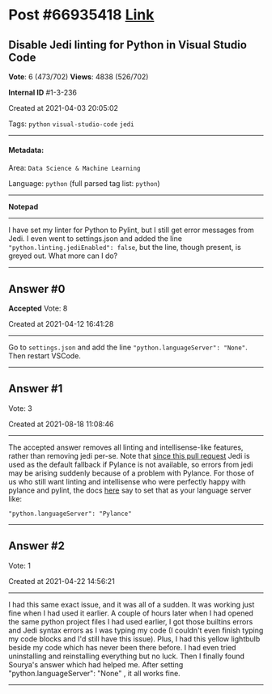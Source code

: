 
# Post \#66935418 [Link](https://stackoverflow.com/questions/66935418/)

## Disable Jedi linting for Python in Visual Studio Code

**Vote**: 6 (473/702) **Views**: 4838 (526/702) 

**Internal ID** \#1-3-236

Created at 2021-04-03 20:05:02

Tags: `python` `visual-studio-code` `jedi`

----------

#### Metadata:

Area: `Data Science & Machine Learning`

Language: `python` (full parsed tag list: `python`)

----------

**Notepad**


----------

I have set my linter for Python to Pylint, but I still get error messages from Jedi. I even went to settings.json and added the line `"python.linting.jediEnabled": false`, but the line, though present, is greyed out. What more can I do?


----------
        
## Answer \#0

**Accepted** Vote: 8

Created at 2021-04-12 16:41:28

------------

Go to `settings.json` and add the line `"python.languageServer": "None"`. Then restart VSCode.


------------
    
    
## Answer \#1

 Vote: 3

Created at 2021-08-18 11:08:46

------------

The accepted answer removes all linting and intellisense-like features, rather than removing jedi per-se.
Note that [since this pull request](https://github.com/microsoft/vscode-python/pull/12226) Jedi is used as the default fallback if Pylance is not available, so errors from jedi may be arising suddenly because of a problem with Pylance.
For those of us who still want linting and intellisense who were perfectly happy with pylance and pylint, the docs [here](https://marketplace.visualstudio.com/items?itemName=ms-python.vscode-pylance) say to set that as your language server like:
```
"python.languageServer": "Pylance"
```



------------
    
    
## Answer \#2

 Vote: 1

Created at 2021-04-22 14:56:21

------------

I had this same exact issue, and it was all of a sudden. It was working just fine when I had used it earlier. A couple of hours later when I had opened the same python project files I had used earlier, I got those builtins errors and Jedi syntax errors as I was typing my code (I couldn't even finish typing my code blocks and I'd still have this issue). Plus, I had this yellow lightbulb beside my code which has never been there before. I had even tried uninstalling and reinstalling everything but no luck. Then I finally found Sourya's answer which had helped me. After setting  "python.languageServer": "None" , it all works fine.


------------
    
    